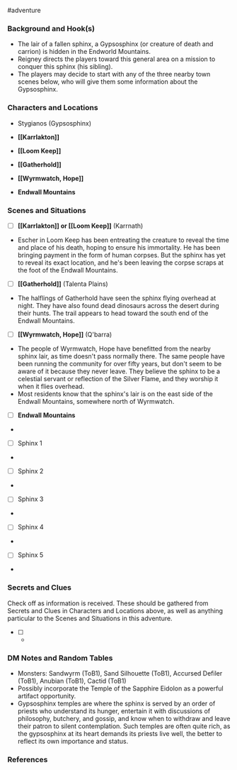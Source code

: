  #adventure 

### Background and Hook(s)

* The lair of a fallen sphinx, a Gypsosphinx (or creature of death and carrion) is hidden in the Endworld Mountains.
* Reigney directs the players toward this general area on a mission to conquer this sphinx (his sibling).
* The players may decide to start with any of the three nearby town scenes below, who will give them some information about the Gypsosphinx.

### Characters and Locations

* Stygianos (Gypsosphinx)

* **[[Karrlakton]]**
* **[[Loom Keep]]**
* **[[Gatherhold]]**
* **[[Wyrmwatch, Hope]]**
* **Endwall Mountains**

### Scenes and Situations

 - [ ]  **[[Karrlakton]] or [[Loom Keep]]** (Karrnath)

* Escher in Loom Keep has been entreating the creature to reveal the time and place of his death, hoping to ensure his immortality. He has been bringing payment in the form of human corpses. But the sphinx has yet to reveal its exact location, and he's been leaving the corpse scraps at the foot of the Endwall Mountains.

 - [ ]  **[[Gatherhold]]** (Talenta Plains)

* The halflings of Gatherhold have seen the sphinx flying overhead at night. They have also found dead dinosaurs across the desert during their hunts. The trail appears to head toward the south end of the Endwall Mountains.

 - [ ]  **[[Wyrmwatch, Hope]]** (Q'barra)

* The people of Wyrmwatch, Hope have benefitted from the nearby sphinx lair, as time doesn't pass normally there. The same people have been running the community for over fifty years, but don't seem to be aware of it because they never leave. They believe the sphinx to be a celestial servant or reflection of the Silver Flame, and they worship it when it flies overhead.
* Most residents know that the sphinx's lair is on the east side of the Endwall Mountains, somewhere north of Wyrmwatch.

 - [ ]  **Endwall Mountains**

* 

 - [ ]  Sphinx 1

* 

 - [ ]  Sphinx 2

* 

 - [ ]  Sphinx 3

* 

 - [ ]  Sphinx 4

* 

 - [ ]  Sphinx 5

* 

### Secrets and Clues
Check off as information is received. These should be gathered from Secrets and Clues in Characters and Locations above, as well as anything particular to the Scenes and Situations in this adventure.

 - [ ] -

### DM Notes and Random Tables

* Monsters: Sandwyrm (ToB1), Sand Silhouette (ToB1), Accursed Defiler (ToB1), Anubian (ToB1), Cactid (ToB1)
* Possibly incorporate the Temple of the Sapphire Eidolon as a powerful artifact opportunity.
* Gypsosphinx temples are where the sphinx is served by an order of priests who understand its hunger, entertain it with discussions of philosophy, butchery, and gossip, and know when to withdraw and leave their patron to silent contemplation. Such temples are often quite rich, as the gypsosphinx at its heart demands its priests live well, the better to reflect its own importance and status.

### References

